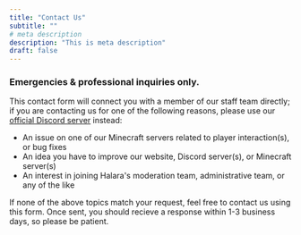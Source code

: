 ```yaml
---
title: "Contact Us"
subtitle: ""
# meta description
description: "This is meta description"
draft: false
---
```



### Emergencies & professional inquiries only.
This contact form will connect you with a member of our staff team directly; if you are contacting us for one of the
following reasons, please use our [official Discord server](https://discord.gg/ZbrzN5RmyR) instead:

* An issue on one of our Minecraft servers related to player interaction(s), or bug fixes
* An idea you have to improve our website, Discord server(s), or Minecraft server(s)
* An interest in joining Halara's moderation team, administrative team, or any of the like

If none of the above topics match your request, feel free to contact us using this form. Once sent, you should recieve
a response within 1-3 business days, so please be patient.